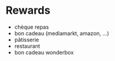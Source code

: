# Rewards

- chèque repas
- bon cadeau (mediamarkt, amazon, ...)
- pâtisserie
- restaurant
- bon cadeau wonderbox
